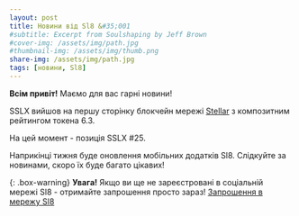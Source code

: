 ```yaml
---
layout: post
title: Новини від Sl8 &#35;001
#subtitle: Excerpt from Soulshaping by Jeff Brown
#cover-img: /assets/img/path.jpg
#thumbnail-img: /assets/img/thumb.png
share-img: /assets/img/path.jpg
tags: [новини, Sl8]
---
```


**Всім привіт!**
Маємо для вас гарні новини!

SSLX вийшов на першу сторінку блокчейн мережі [Stellar](https://stellar.expert/explorer/public/asset/SSLX-GBHFGY3ZNEJWLNO4LBUKLYOCEK4V7ENEBJGPRHHX7JU47GWHBREH37UR) з композитним рейтингом токена 6.3.

На цей момент - позиція SSLX #25.

Наприкінці тижня буде оновлення мобільних додатків Sl8.
Слідкуйте за новинами, скоро їх буде багато цікавих!

{: .box-warning}
**Увага!** Якщо ви ще не зареєстровані в соціальній мережі Sl8 - отримайте запрошення просто зараз!
[Запрошення в мережу Sl8](https://sl8.online/invite/hGAmMe)
